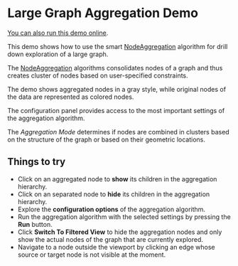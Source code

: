 <!--
 //////////////////////////////////////////////////////////////////////////////
 // @license
 // This demo file is part of yFiles for HTML 2.3.0.3.
 // Use is subject to license terms.
 //
 // Copyright (c) 2000-2020 by yWorks GmbH, Vor dem Kreuzberg 28,
 // 72070 Tuebingen, Germany. All rights reserved.
 //
 //////////////////////////////////////////////////////////////////////////////
-->
# Large Graph Aggregation Demo

[You can also run this demo online](https://live.yworks.com/demos/complete/largegraphaggregation/index.html).

This demo shows how to use the smart [NodeAggregation](https://docs.yworks.com/yfileshtml/#/api/NodeAggregation) algorithm for drill down exploration of a large graph.

The [NodeAggregation](https://docs.yworks.com/yfileshtml/#/api/NodeAggregation) algorithms consolidates nodes of a graph and thus creates cluster of nodes based on user-specified constraints.

The demo shows aggregated nodes in a gray style, while original nodes of the data are represented as colored nodes.

The configuration panel provides access to the most important settings of the aggregation algorithm.

The _Aggregation Mode_ determines if nodes are combined in clusters based on the structure of the graph or based on their geometric locations.

## Things to try

- Click on an aggregated node to **show** its children in the aggregation hierarchy.
- Click on an separated node to **hide** its children in the aggregation hierarchy.
- Explore the **configuration options** of the aggregation algorithm.
- Run the aggregation algorithm with the selected settings by pressing the **Run** button.
- Click **Switch To Filtered View** to hide the aggregation nodes and only show the actual nodes of the graph that are currently explored.
- Navigate to a node outside the viewport by clicking an edge whose source or target node is not visible at the moment.
